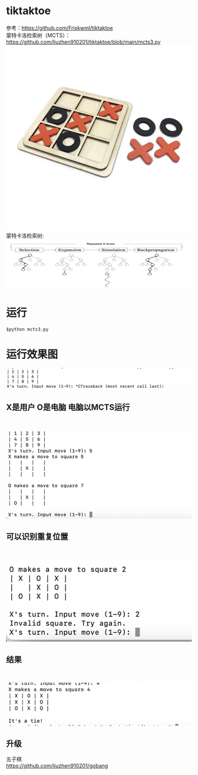 # tiktaktoe
参考：https://github.com/Friskwml/tiktaktoe<br>
蒙特卡洛检索树（MCTS）：https://github.com/liuzhen910201/tiktaktoe/blob/main/mcts3.py
<br>
![](https://github.com/liuzhen910201/tiktaktoe/blob/main/pic/tictaktoe5.jpg)
<br>
蒙特卡洛检索树:
<br>
![](https://github.com/liuzhen910201/tiktaktoe/blob/main/pic/tictaktoe6.png)
# 运行
```
$python mcts3.py
```
# 运行效果图

![](https://github.com/liuzhen910201/tiktaktoe/blob/main/pic/tictaktoe1.png)
<br>
## X是用户 O是电脑 电脑以MCTS运行
<br>

![](https://github.com/liuzhen910201/tiktaktoe/blob/main/pic/tictaktoe2.png)
<br>
## 可以识别重复位置 
<br>

![](https://github.com/liuzhen910201/tiktaktoe/blob/main/pic/tictaktoe3.png)
<br>
## 结果 
<br>

![](https://github.com/liuzhen910201/tiktaktoe/blob/main/pic/tictaktoe4.png)

## 升级
五子棋<br>
https://github.com/liuzhen910201/gobang
